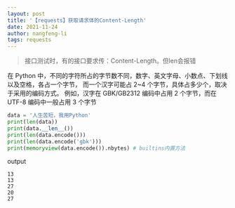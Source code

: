 ```yaml
---
layout: post 
title: '【requests】获取请求体的Content-Length' 
date: 2021-11-24
author: nangfeng-li 
tags: requests
---
```


> 接口测试时，有的接口要求传：Content-Length。但len会报错


在 Python 中，不同的字符所占的字节数不同，数字、英文字母、小数点、下划线以及空格，各占一个字节，
而一个汉字可能占 2~4 个字节，具体占多少个，取决于采用的编码方式。
例如，汉字在 GBK/GB2312 编码中占用 2 个字节，而在 UTF-8 编码中一般占用 3 个字节

```python
data = '人生苦短，我用Python'
print(len(data))
print(data.__len__())
print(len(data.encode()))
print(len(data.encode('gbk')))
print(memoryview(data.encode()).nbytes) # builtins内置方法
```
output
```
13
13
27
20
27
```